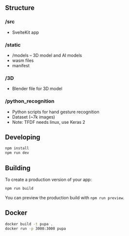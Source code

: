 ## Structure
### /src
- SvelteKit app

### /static
- /models – 3D model and AI models
- wasm files
- manifest

### /3D
- Blender file for 3D model

### /python_recognition
- Python scripts for hand gesture recognition
- Dataset (~7k images)
- Note: TFDF needs linux, use Keras 2

## Developing

```bash
npm install
npm run dev
```

## Building

To create a production version of your app:

```bash
npm run build
```

You can preview the production build with `npm run preview`.

## Docker

```bash
docker build -t pupa .
docker run -p 3000:3000 pupa
```